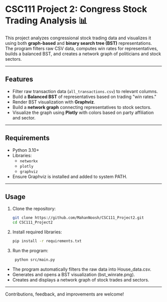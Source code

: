 # CSC111 Project 2: Congress Stock Trading Analysis 📊

This project analyzes congressional stock trading data and visualizes it using both **graph-based** and **binary search tree (BST)** representations.  
The program filters raw CSV data, computes win rates for representatives, builds a balanced BST, and creates a network graph of politicians and stock sectors.

---

## Features

- Filter raw transaction data (`all_transactions.csv`) to relevant columns.  
- Build a **Balanced BST** of representatives based on trading "win rates."  
- Render BST visualization with **Graphviz**.  
- Build a **network graph** connecting representatives to stock sectors.  
- Visualize the graph using **Plotly** with colors based on party affiliation and sector.

---

## Requirements

- Python 3.10+  
- Libraries:
  - `networkx`
  - `plotly`
  - `graphviz`
- Ensure Graphviz is installed and added to system PATH.

---

## Usage

1. Clone the repository:
    ```bash
    git clone https://github.com/MahanNoosh/CSC111_Project2.git
    cd CSC111_Project2
    ```
2. Install required libraries:
   ```bash
   pip install -r requirements.txt
   ```
3. Run the program:
   ```bash
    python src/main.py
   ```
- The program automatically filters the raw data into House_data.csv.
- Generates and opens a BST visualization (bst_winrate.png).
- Creates and displays a network graph of stock trades and sectors.
  
---

Contributions, feedback, and improvements are welcome!

